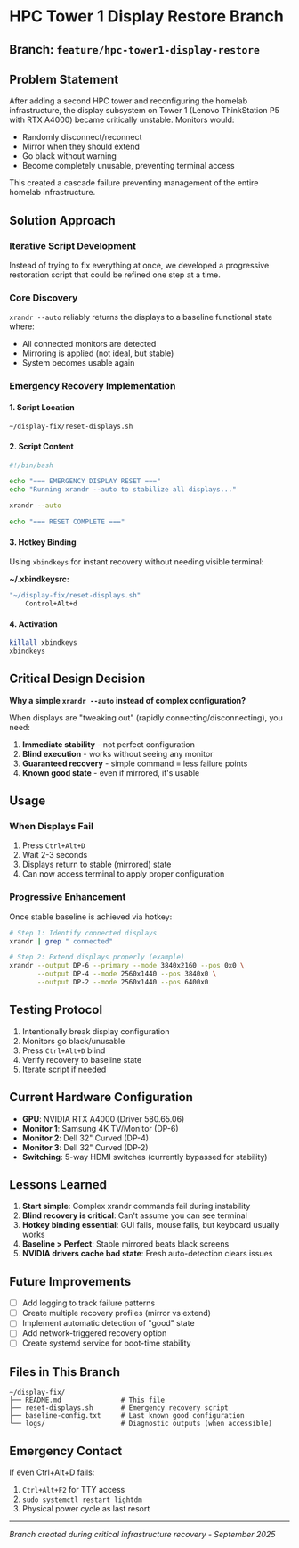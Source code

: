 # HPC Tower 1 Display Restore Branch

## Branch: `feature/hpc-tower1-display-restore`

## Problem Statement
After adding a second HPC tower and reconfiguring the homelab infrastructure, the display subsystem on Tower 1 (Lenovo ThinkStation P5 with RTX A4000) became critically unstable. Monitors would:
- Randomly disconnect/reconnect
- Mirror when they should extend
- Go black without warning
- Become completely unusable, preventing terminal access

This created a cascade failure preventing management of the entire homelab infrastructure.

## Solution Approach

### Iterative Script Development
Instead of trying to fix everything at once, we developed a progressive restoration script that could be refined one step at a time.

### Core Discovery
`xrandr --auto` reliably returns the displays to a baseline functional state where:
- All connected monitors are detected
- Mirroring is applied (not ideal, but stable)
- System becomes usable again

### Emergency Recovery Implementation

#### 1. Script Location
```bash
~/display-fix/reset-displays.sh
```

#### 2. Script Content
```bash
#!/bin/bash

echo "=== EMERGENCY DISPLAY RESET ==="
echo "Running xrandr --auto to stabilize all displays..."

xrandr --auto

echo "=== RESET COMPLETE ==="
```

#### 3. Hotkey Binding
Using `xbindkeys` for instant recovery without needing visible terminal:

**~/.xbindkeysrc:**
```bash
"~/display-fix/reset-displays.sh"
    Control+Alt+d
```

#### 4. Activation
```bash
killall xbindkeys
xbindkeys
```

## Critical Design Decision
**Why a simple `xrandr --auto` instead of complex configuration?**

When displays are "tweaking out" (rapidly connecting/disconnecting), you need:
1. **Immediate stability** - not perfect configuration
2. **Blind execution** - works without seeing any monitor
3. **Guaranteed recovery** - simple command = less failure points
4. **Known good state** - even if mirrored, it's usable

## Usage

### When Displays Fail
1. Press `Ctrl+Alt+D`
2. Wait 2-3 seconds
3. Displays return to stable (mirrored) state
4. Can now access terminal to apply proper configuration

### Progressive Enhancement
Once stable baseline is achieved via hotkey:
```bash
# Step 1: Identify connected displays
xrandr | grep " connected"

# Step 2: Extend displays properly (example)
xrandr --output DP-6 --primary --mode 3840x2160 --pos 0x0 \
       --output DP-4 --mode 2560x1440 --pos 3840x0 \
       --output DP-2 --mode 2560x1440 --pos 6400x0
```

## Testing Protocol
1. Intentionally break display configuration
2. Monitors go black/unusable
3. Press `Ctrl+Alt+D` blind
4. Verify recovery to baseline state
5. Iterate script if needed

## Current Hardware Configuration
- **GPU**: NVIDIA RTX A4000 (Driver 580.65.06)
- **Monitor 1**: Samsung 4K TV/Monitor (DP-6)
- **Monitor 2**: Dell 32" Curved (DP-4)
- **Monitor 3**: Dell 32" Curved (DP-2)
- **Switching**: 5-way HDMI switches (currently bypassed for stability)

## Lessons Learned
1. **Start simple**: Complex xrandr commands fail during instability
2. **Blind recovery is critical**: Can't assume you can see terminal
3. **Hotkey binding essential**: GUI fails, mouse fails, but keyboard usually works
4. **Baseline > Perfect**: Stable mirrored beats black screens
5. **NVIDIA drivers cache bad state**: Fresh auto-detection clears issues

## Future Improvements
- [ ] Add logging to track failure patterns
- [ ] Create multiple recovery profiles (mirror vs extend)
- [ ] Implement automatic detection of "good" state
- [ ] Add network-triggered recovery option
- [ ] Create systemd service for boot-time stability

## Files in This Branch
```
~/display-fix/
├── README.md               # This file
├── reset-displays.sh       # Emergency recovery script
├── baseline-config.txt     # Last known good configuration
└── logs/                   # Diagnostic outputs (when accessible)
```

## Emergency Contact
If even Ctrl+Alt+D fails:
1. `Ctrl+Alt+F2` for TTY access
2. `sudo systemctl restart lightdm`
3. Physical power cycle as last resort

---
*Branch created during critical infrastructure recovery - September 2025*